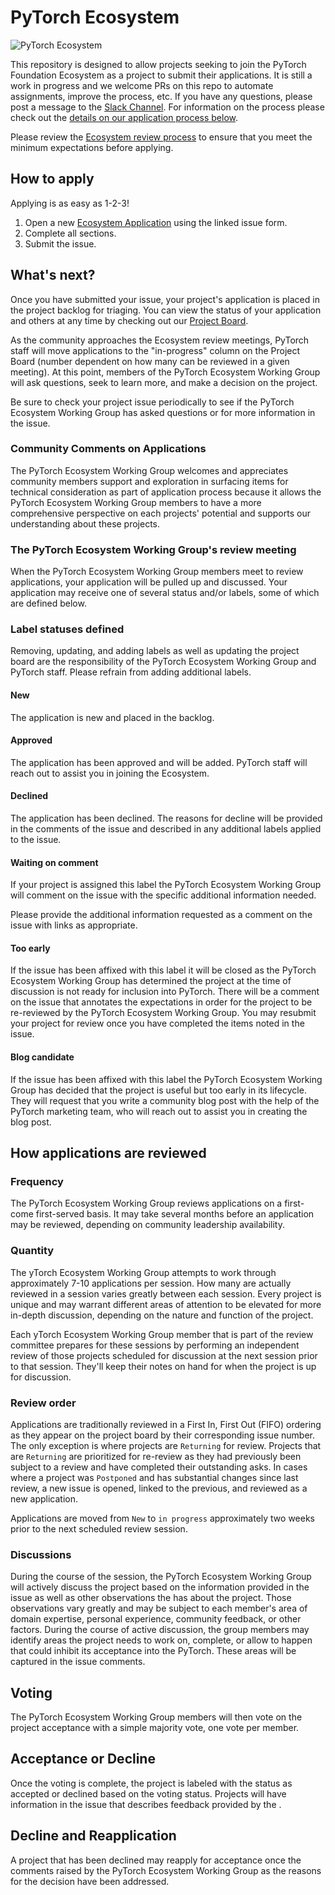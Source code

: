 # PyTorch Ecosystem 

![PyTorch Ecosystem](https://raw.githubusercontent.com/pytorch/pytorch/0d4cedaa47c7ee22042eb24e87eb3cfe95502404/docs/source/_static/img/pytorch-logo-dark.svg)

This repository is designed to allow projects seeking to join the PyTorch Foundation Ecosystem as a project to submit their applications. It is still a work in progress and we welcome PRs on this repo to automate assignments, improve the process, etc.  If you have any questions, please post a message to the [ Slack Channel](https://pytorch.slack.com/archives/C0808K2MN95).
For information on the  process please check out the [details on our application process below](#how-applications-are-reviewed).  

Please review the [Ecosystem review process](https://github.com/pytorch-fdn/tac/blob/main/docs/governance/PyTorch_Ecosystem_Process.md) to ensure that you meet the minimum expectations before applying.  

## How to apply

Applying is as easy as 1-2-3!

1. Open a new [Ecosystem Application](https://github.com/pytorch-fdn/ecosystem/issues/new?assignees=&labels=New&projects=&template=application.yml&title=%3CProject+Name%3E?assignees=&labels=New&projects=&template=application.yml&title=%3CProject+Name%3E) using the linked issue form.
2. Complete all sections.
3. Submit the issue.

## What's next?

Once you have submitted your issue, your project's application is placed in the project backlog for triaging. You can view the status of your application and others at any time by checking out our [Project Board](https://github.com/orgs/pytorch-fdn/projects/6/views/1).

As the community approaches the Ecosystem review meetings, PyTorch staff will move applications to the "in-progress" column on the Project Board (number dependent on how many can be reviewed in a given meeting). At this point, members of the PyTorch Ecosystem Working Group will ask questions, seek to learn more, and make a decision on the project.  

Be sure to check your project issue periodically to see if the PyTorch Ecosystem Working Group has asked questions or for more information in the issue.  

### Community Comments on Applications

The PyTorch Ecosystem Working Group welcomes and appreciates community members support and exploration in surfacing items for technical consideration as part of application process because it allows the PyTorch Ecosystem Working Group members to have a more comprehensive perspective on each projects' potential and supports our understanding about these projects. 

### The PyTorch Ecosystem Working Group's review meeting

When the PyTorch Ecosystem Working Group members meet to review applications, your application will be pulled up and discussed. Your application may receive one of several status and/or labels, some of which are defined below. 

### Label statuses defined

Removing, updating, and adding labels as well as updating the project board are the responsibility of the PyTorch Ecosystem Working Group and PyTorch staff.  Please refrain from adding additional labels.

#### New

The application is new and placed in the backlog.

#### Approved

The application has been approved and will be added.  PyTorch staff will reach out to assist you in joining the Ecosystem. 

#### Declined

The application has been declined.  The reasons for decline will be provided in the comments of the issue and described in any additional labels applied to the issue.   

#### Waiting on comment

If your project is assigned this label the PyTorch Ecosystem Working Group will comment on the issue with the specific additional information needed. 

Please provide the additional information requested as a comment on the issue with links as appropriate. 

#### Too early

If the issue has been affixed with this label it will be closed as the PyTorch Ecosystem Working Group has determined the project at the time of discussion is not ready for inclusion into  PyTorch. There will be a comment on the issue that annotates the expectations in order for the project to be re-reviewed by the PyTorch Ecosystem Working Group. You may resubmit your project for review once you have completed the items noted in the issue.  

#### Blog candidate

If the issue has been affixed with this label the PyTorch Ecosystem Working Group has decided that the project is useful but too early in its lifecycle.  They will request that you write a community blog post with the help of the PyTorch marketing team, who will reach out to assist you in creating the blog post.    

## How applications are reviewed

### Frequency

The PyTorch Ecosystem Working Group reviews applications on a first-come first-served basis. It may take several months before an application may be reviewed, depending on community leadership availability.  

### Quantity

The yTorch Ecosystem Working Group attempts to work through approximately 7-10 applications per session. How many are actually reviewed in a session varies greatly between each session. Every project is unique and may warrant different areas of attention to be elevated for more in-depth discussion, depending on the nature and function of the project.

Each yTorch Ecosystem Working Group member that is part of the review committee prepares for these sessions by performing an independent review of those projects scheduled for discussion at the next session prior to that session. They'll keep their notes on hand for when the project is up for discussion.

### Review order

Applications are traditionally reviewed in a First In, First Out (FIFO) ordering as they appear on the project board by their corresponding issue number. The only exception is where projects are `Returning` for review. Projects that are `Returning` are prioritized for re-review as they had previously been subject to a review and have completed their outstanding asks. In cases where a project was `Postponed` and has substantial changes since last review, a new issue is opened, linked to the previous, and reviewed as a new application. 

Applications are moved from `New` to `in progress` approximately two weeks prior to the next scheduled review session.

### Discussions

During the course of the session, the PyTorch Ecosystem Working Group will actively discuss the project based on the information provided in the issue as well as other observations the  has about the project. Those observations vary greatly and may be subject to each member's area of domain expertise, personal experience, community feedback, or other factors. During the course of active discussion, the group members may identify areas the project needs to work on, complete, or allow to happen that could inhibit its acceptance into the PyTorch. These areas will be captured in the issue comments.

## Voting

The PyTorch Ecosystem Working Group members will then vote on the project acceptance with a simple majority vote, one vote per member.  

## Acceptance or Decline 

Once the voting is complete, the project is labeled with the status as accepted or declined based on the voting status.  Projects will have information in the issue that describes feedback provided by the .  

## Decline and Reapplication

A project that has been declined may reapply for acceptance once the comments raised by the PyTorch Ecosystem Working Group as the reasons for the decision have been addressed. 



